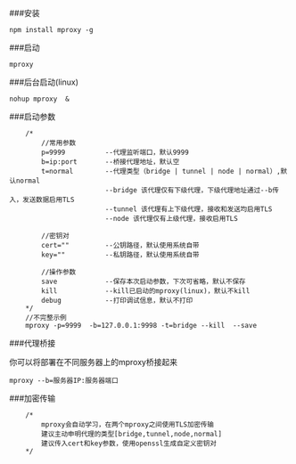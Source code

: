 ###安装

```
npm install mproxy -g
```

###启动


```
mproxy  

```

###后台启动(linux)

```
nohup mproxy  &

```

###启动参数

```
	/*
		//常用参数
		p=9999			--代理监听端口，默认9999
		b=ip:port		--桥接代理地址，默认空
		t=normal		--代理类型（bridge | tunnel | node | normal）,默认normal
						--bridge 该代理仅有下级代理，下级代理地址通过--b传入，发送数据启用TLS
						--tunnel 该代理有上下级代理，接收和发送均启用TLS
						--node 该代理仅有上级代理，接收启用TLS

		//密钥对
		cert=""			--公钥路径，默认使用系统自带
		key=""			--私钥路径，默认使用系统自带

		//操作参数
		save			--保存本次启动参数，下次可省略，默认不保存
		kill			--kill已启动的mproxy(linux)，默认不kill
		debug			--打印调试信息，默认不打印
	*/
	//不完整示例
	mproxy -p=9999  -b=127.0.0.1:9998 -t=bridge --kill  --save

```

###代理桥接

你可以将部署在不同服务器上的mproxy桥接起来

```
mproxy --b=服务器IP:服务器端口

```

###加密传输

```
	/*
		mproxy会自动学习，在两个mproxy之间使用TLS加密传输
		建议主动申明代理的类型[bridge,tunnel,node,normal]
		建议传入cert和key参数，使用openssl生成自定义密钥对
	*/

```





